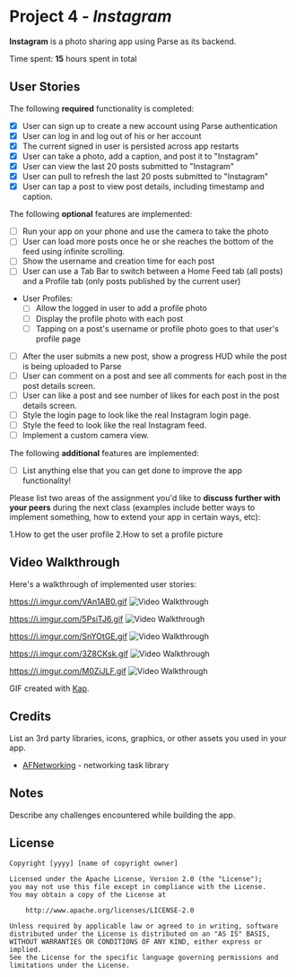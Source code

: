 # Project 4 - *Instagram*

**Instagram** is a photo sharing app using Parse as its backend.

Time spent: **15** hours spent in total

## User Stories

The following **required** functionality is completed:

- [x] User can sign up to create a new account using Parse authentication
- [x] User can log in and log out of his or her account
- [x] The current signed in user is persisted across app restarts
- [x] User can take a photo, add a caption, and post it to "Instagram"
- [x] User can view the last 20 posts submitted to "Instagram"
- [x] User can pull to refresh the last 20 posts submitted to "Instagram"
- [x] User can tap a post to view post details, including timestamp and caption.

The following **optional** features are implemented:

- [ ] Run your app on your phone and use the camera to take the photo
- [ ] User can load more posts once he or she reaches the bottom of the feed using infinite scrolling.
- [ ] Show the username and creation time for each post
- [ ] User can use a Tab Bar to switch between a Home Feed tab (all posts) and a Profile tab (only posts published by the current user)
- User Profiles:
  - [ ] Allow the logged in user to add a profile photo
  - [ ] Display the profile photo with each post
  - [ ] Tapping on a post's username or profile photo goes to that user's profile page
- [ ] After the user submits a new post, show a progress HUD while the post is being uploaded to Parse
- [ ] User can comment on a post and see all comments for each post in the post details screen.
- [ ] User can like a post and see number of likes for each post in the post details screen.
- [ ] Style the login page to look like the real Instagram login page.
- [ ] Style the feed to look like the real Instagram feed.
- [ ] Implement a custom camera view.

The following **additional** features are implemented:

- [ ] List anything else that you can get done to improve the app functionality!

Please list two areas of the assignment you'd like to **discuss further with your peers** during the next class (examples include better ways to implement something, how to extend your app in certain ways, etc):


1.How to get the user profile
2.How to set a profile picture

## Video Walkthrough

Here's a walkthrough of implemented user stories:

https://i.imgur.com/VAn1AB0.gif
<img src='https://i.imgur.com/VAn1AB0.gif' title='Video Walkthrough' width='' alt='Video Walkthrough' />

https://i.imgur.com/5PsiTJ6.gif
<img src='https://i.imgur.com/5PsiTJ6.gif' title='Video Walkthrough' width='' alt='Video Walkthrough' />

https://i.imgur.com/SnYOtGE.gif
<img src='https://i.imgur.com/SnYOtGE.gif' title='Video Walkthrough' width='' alt='Video Walkthrough' />

https://i.imgur.com/3Z8CKsk.gif
<img src='https://i.imgur.com/3Z8CKsk.gif' title='Video Walkthrough' width='' alt
='Video Walkthrough' />

https://i.imgur.com/M0ZiJLF.gif
<img src='https://i.imgur.com/M0ZiJLF.gif' title='Video Walkthrough' width='' alt
='Video Walkthrough' />











GIF created with [Kap](https://getkap.co/).

## Credits

List an 3rd party libraries, icons, graphics, or other assets you used in your app.

- [AFNetworking](https://github.com/AFNetworking/AFNetworking) - networking task library


## Notes

Describe any challenges encountered while building the app.

## License

    Copyright [yyyy] [name of copyright owner]

    Licensed under the Apache License, Version 2.0 (the "License");
    you may not use this file except in compliance with the License.
    You may obtain a copy of the License at

        http://www.apache.org/licenses/LICENSE-2.0

    Unless required by applicable law or agreed to in writing, software
    distributed under the License is distributed on an "AS IS" BASIS,
    WITHOUT WARRANTIES OR CONDITIONS OF ANY KIND, either express or implied.
    See the License for the specific language governing permissions and
    limitations under the License.
